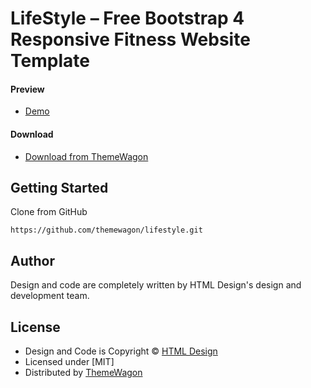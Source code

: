 # LifeStyle – Free Bootstrap 4 Responsive Fitness Website Template

#### Preview

 - [Demo](https://themewagon.github.io/lifestyle/)

#### Download
 - [Download from ThemeWagon](https://themewagon.com/themes/lifestyle/)
 
 
## Getting Started

Clone from GitHub 
```
https://github.com/themewagon/lifestyle.git
```

## Author

Design and code are completely written by HTML Design's design and development team.  


## License

 - Design and Code is Copyright &copy; [HTML Design](https://html.design/)
 - Licensed under [MIT]
 - Distributed by [ThemeWagon](https://themewagon.com)

